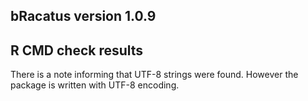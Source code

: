 ## bRacatus version 1.0.9

## R CMD check results
There is a note informing that UTF-8 strings were found. However the package is written with UTF-8 encoding.